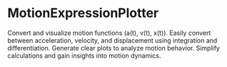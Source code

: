 # MotionExpressionPlotter
Convert and visualize motion functions (a(t), v(t), x(t)). Easily convert between acceleration, velocity, and displacement using integration and differentiation. Generate clear plots to analyze motion behavior. Simplify calculations and gain insights into motion dynamics.
